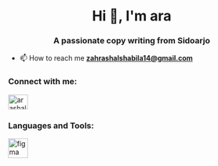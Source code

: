 <h1 align="center">Hi 👋, I'm ara</h1>
<h3 align="center">A passionate copy writing from Sidoarjo</h3>

- 📫 How to reach me **zahrashalshabila14@gmail.com**

<h3 align="left">Connect with me:</h3>
<p align="left">
<a href="https://instagram.com/arashalshabila" target="blank"><img align="center" src="https://raw.githubusercontent.com/rahuldkjain/github-profile-readme-generator/master/src/images/icons/Social/instagram.svg" alt="arashalshabila" height="30" width="40" /></a>
</p>

<h3 align="left">Languages and Tools:</h3>
<p align="left"> <a href="https://www.figma.com/" target="_blank" rel="noreferrer"> <img src="https://www.vectorlogo.zone/logos/figma/figma-icon.svg" alt="figma" width="40" height="40"/> </a> </p>
